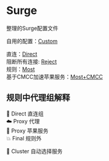 # Surge
整理的Surge配置文件

自用的配置：[Custom](Custom)

直连：[Direct](Custom/Direct.conf)  
阻断所有连接: [Reject](Custom/Reject.conf)  
规则：[Most](Custom/Most.conf)  
基于CMCC加速苹果服务：[Most+CMCC](Custom/Most+CMCC.conf)  

## 规则中代理组解释
🔰 Direct 直连组  
☁️ Proxy 代理  
🍎 Proxy 苹果服务  
💥 Final 规则外  

🎲 Cluster 自动选择服务
